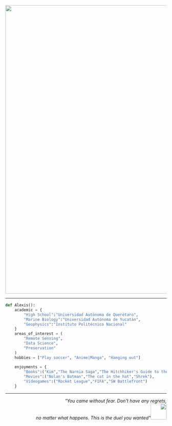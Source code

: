 <div align="center"><image src="https://user-images.githubusercontent.com/92229619/136698915-b53501de-1205-401d-aba4-de3a3117f10a.gif" width="900"></div>
	
---
  
```python
def Alexis():
    academic = {
        "High School":"Universidad Autónoma de Querétaro",
        "Marine Biology":"Universidad Autónoma de Yucatán",
        "Geophysics":"Instituto Politécnico Nacional"
    }
    areas_of_interest = (
        "Remote Sensing",
        "Data Science",
        "Preservation"
    )
    hobbies = ["Play soccer", "Anime|Manga", "Hanging out"]
	
    enjoyments = {
        "Books":("Kim","The Narnia Saga","The Hitchhiker's Guide to the Galaxy"),
        "Movies":("Nolan's Batman","The cat in the hat","Shrek"),
        "Videogames":("Rocket League","FIFA","SW Battlefront")
    }
```
--- 

<div dir="rtl" align="right"><i>,You came without fear. Don't have any regrets"<br><img src="https://media.giphy.com/media/tuCFp8rod0x3O/giphy.gif" width="50">"no matter what happens. This is the duel you wanted</i></div>

